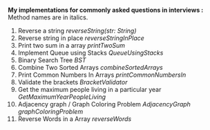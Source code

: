 <b>My implementations for commonly asked questions in interviews :</b> Method names are in italics.<br>
1. Reverse a string <i>reverseString(str: String)</i>
2. Reverse string in place <i>reverseStringInPlace</i>
3. Print two sum in a array <i>printTwoSum</i>
4. Implement Queue using Stacks <i>QueueUsingStacks</i>
5. Binary Search Tree <i>BST</i>
6. Combine Two Sorted Arrays <i>combineSortedArrays</i>
7. Print Common Numbers In Arrays <i>printCommonNumbersIn</i>
8. Validate the brackets <i>BracketValidator</i>
9. Get the maximum people living in a particular year <i>GetMaximumYearPeopleLiving</i>
10. Adjacency graph / Graph Coloring Problem <i>AdjacencyGraph</i> <i>graphColoringProblem</i>
11. Reverse Words in a Array <i>reverseWords</i>

